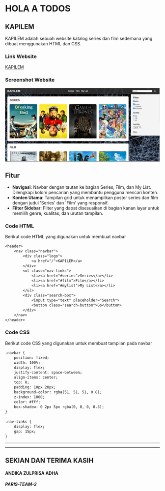 # HOLA A TODOS 
## KAPILEM
KAPILEM adalah sebuah website katalog series dan film sederhana yang dibuat menggunakan HTML dan CSS.

### Link Website
[KAPILEM](https://andikazulprisa.github.io/Deploy-module-1/)

### Screenshot Website 
![Screenshot](/assets/img/ss1.png)

## Fitur
- **Navigasi**: Navbar dengan tautan ke bagian Series, Film, dan My List. Dilengkapi kolom pencarian yang membantu pengguna mencari konten.
- **Konten Utama**: Tampilan grid untuk menampilkan poster series dan film dengan judul 'Series' dan 'Film' yang responsif.
- **Filter Sidebar**: Filter yang dapat disesuaikan di bagian kanan layar untuk memilih genre, kualitas, dan urutan tampilan.

### Code HTML
Berikut code HTML yang digunakan untuk membuat navbar
```
<header>
    <nav class="navbar">
        <div class="logo">
            <a href="/">KAPILEM</a>
        </div>    
        <ul class="nav-links">
            <li><a href="#series">Series</a></li>
            <li><a href="#film">Film</a></li>
            <li><a href="#mylist">My List</a></li>
        </ul>
        <div class="search-box">
            <input type="text" placeholder="Search">
            <button class="search-button">Go</button>
        </div>
    </nav>
</header>
```
### Code CSS
Berikut code CSS yang digunakan untuk membuat tampilan pada navbar
```
.navbar {
    position: fixed;
    width: 100%;
    display: flex;
    justify-content: space-between;
    align-items: center;
    top: 0;
    padding: 10px 20px;
    background-color: rgba(51, 51, 51, 0.8);
    z-index: 1000;
    color: #fff;
    box-shadow: 0 2px 5px rgba(0, 0, 0, 0.3);
}

.nav-links {
    display: flex;
    gap: 15px;
}
```
---
___
## SEKIAN DAN TERIMA KASIH
#### ANDIKA ZULPRISA ADHA
##### PARIS-TEAM-2
